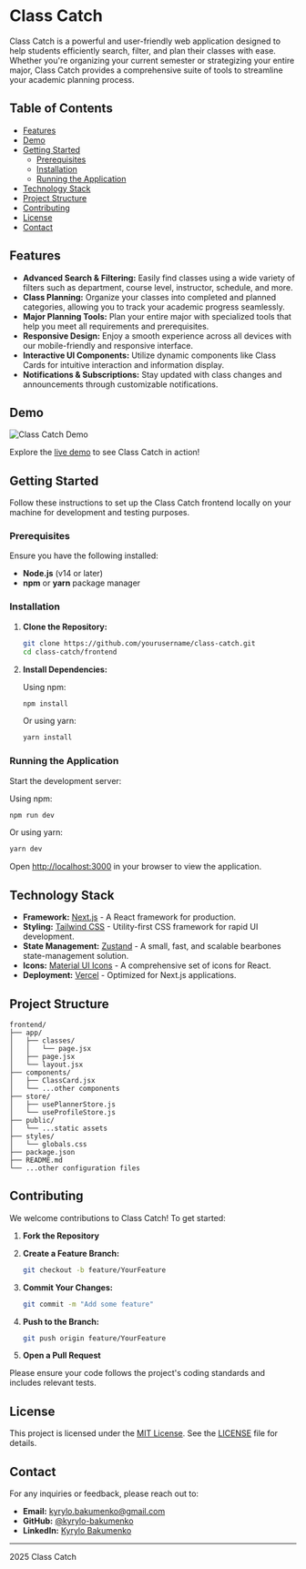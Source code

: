 # Class Catch

Class Catch is a powerful and user-friendly web application designed to help students efficiently search, filter, and plan their classes with ease. Whether you're organizing your current semester or strategizing your entire major, Class Catch provides a comprehensive suite of tools to streamline your academic planning process.

## Table of Contents

- [Features](#features)
- [Demo](#demo)
- [Getting Started](#getting-started)
  - [Prerequisites](#prerequisites)
  - [Installation](#installation)
  - [Running the Application](#running-the-application)
- [Technology Stack](#technology-stack)
- [Project Structure](#project-structure)
- [Contributing](#contributing)
- [License](#license)
- [Contact](#contact)

## Features

- **Advanced Search & Filtering:** Easily find classes using a wide variety of filters such as department, course level, instructor, schedule, and more.
- **Class Planning:** Organize your classes into completed and planned categories, allowing you to track your academic progress seamlessly.
- **Major Planning Tools:** Plan your entire major with specialized tools that help you meet all requirements and prerequisites.
- **Responsive Design:** Enjoy a smooth experience across all devices with our mobile-friendly and responsive interface.
- **Interactive UI Components:** Utilize dynamic components like Class Cards for intuitive interaction and information display.
- **Notifications & Subscriptions:** Stay updated with class changes and announcements through customizable notifications.

## Demo

![Class Catch Demo](https://via.placeholder.com/800x400) <!-- Replace with actual demo screenshots -->

Explore the [live demo](https://your-vercel-deployment-url.vercel.app) to see Class Catch in action!

## Getting Started

Follow these instructions to set up the Class Catch frontend locally on your machine for development and testing purposes.

### Prerequisites

Ensure you have the following installed:

- **Node.js** (v14 or later)
- **npm** or **yarn** package manager

### Installation

1. **Clone the Repository:**

   ```bash
   git clone https://github.com/yourusername/class-catch.git
   cd class-catch/frontend
   ```

2. **Install Dependencies:**

   Using npm:

   ```bash
   npm install
   ```

   Or using yarn:

   ```bash
   yarn install
   ```

### Running the Application

Start the development server:

Using npm:

```bash
npm run dev
```

Or using yarn:

```bash
yarn dev
```

Open [http://localhost:3000](http://localhost:3000) in your browser to view the application.

## Technology Stack

- **Framework:** [Next.js](https://nextjs.org) - A React framework for production.
- **Styling:** [Tailwind CSS](https://tailwindcss.com) - Utility-first CSS framework for rapid UI development.
- **State Management:** [Zustand](https://zustand-demo.pmnd.rs/) - A small, fast, and scalable bearbones state-management solution.
- **Icons:** [Material UI Icons](https://mui.com/components/icons/) - A comprehensive set of icons for React.
- **Deployment:** [Vercel](https://vercel.com) - Optimized for Next.js applications.

## Project Structure

```
frontend/
├── app/
│   ├── classes/
│   │   └── page.jsx
│   ├── page.jsx
│   └── layout.jsx
├── components/
│   ├── ClassCard.jsx
│   └── ...other components
├── store/
│   ├── usePlannerStore.js
│   └── useProfileStore.js
├── public/
│   └── ...static assets
├── styles/
│   └── globals.css
├── package.json
├── README.md
└── ...other configuration files
```

## Contributing

We welcome contributions to Class Catch! To get started:

1. **Fork the Repository**

2. **Create a Feature Branch:**

   ```bash
   git checkout -b feature/YourFeature
   ```

3. **Commit Your Changes:**

   ```bash
   git commit -m "Add some feature"
   ```

4. **Push to the Branch:**

   ```bash
   git push origin feature/YourFeature
   ```

5. **Open a Pull Request**

Please ensure your code follows the project's coding standards and includes relevant tests.

## License

This project is licensed under the [MIT License](LICENSE). See the [LICENSE](LICENSE) file for details.

## Contact

For any inquiries or feedback, please reach out to:

- **Email:** kyrylo.bakumenko@gmail.com
- **GitHub:** [@kyrylo-bakumenko](https://github.com/kyrylo-bakumenko)
- **LinkedIn:** [Kyrylo Bakumenko](https://www.linkedin.com/in/kyrylo-bakumenko)

---
2025 Class Catch
